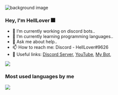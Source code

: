 ![background image](https://cdn.discordapp.com/attachments/813400207638790154/864077479634010112/162-1622110_aesthetic-cute-anime-backgrounds.png)

### Hey, I'm HellLover 🎆

- 🔭 I’m currently working on discord bots..
- 🌱 I’m currently learning programming languages..
- 💬 Ask me about help..
- 📫 How to reach me: Discord - HellLover#9626
- 💬 Useful links:
  [Discord Server](https://discord.gg/2uUAjwn),
  [YouTube](https://www.youtube.com/channel/UC4hJOZO_shC5NcT47-obM5g?view_as=subscriber),
  [My Bot](https://discord.com/oauth2/authorize?client_id=713713873915478036&scope=bot&permissions=268823679),

<img src="https://github-readme-stats.vercel.app/api?username=HellLover&show_icons=true&theme=dark">

### Most used languages by me

<img src="https://github-readme-stats.vercel.app/api/top-langs/?username=HellLover">
